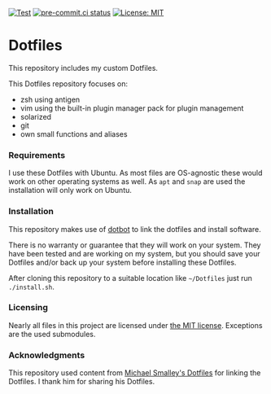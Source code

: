 [![Test](https://github.com/joclement/Dotfiles/workflows/Test/badge.svg)](
  https://github.com/joclement/Dotfiles/actions?workflow=Test)
[![pre-commit.ci status](
  https://results.pre-commit.ci/badge/github/joclement/Dotfiles/master.svg)](
  https://results.pre-commit.ci/latest/github/joclement/Dotfiles/master)
[![License: MIT](https://img.shields.io/badge/License-MIT-yellow.svg)](
  https://opensource.org/licenses/MIT)


Dotfiles
========
This repository includes my custom Dotfiles.

This Dotfiles repository focuses on:
* zsh using antigen
* vim using the built-in plugin manager pack for plugin management
* solarized
* git
* own small functions and aliases

### Requirements

I use these Dotfiles with Ubuntu. As most files are OS-agnostic these would work
on other operating systems as well.
As `apt` and `snap` are used the installation will only work on Ubuntu.

### Installation

This repository makes use of [dotbot](https://github.com/anishathalye/dotbot)
to link the dotfiles and install software.

There is no warranty or guarantee that they will work on your system.
They have been tested and are working on my system, but you should save your
Dotfiles and/or back up your system before installing these Dotfiles.

After cloning this repository to a suitable location like `~/Dotfiles` just run
`./install.sh`.

### Licensing

Nearly all files in this project are licensed under [the MIT license](LICENSE).
Exceptions are the used submodules.

### Acknowledgments

This repository used content from
[Michael Smalley's Dotfiles](https://github.com/michaeljsmalley/Dotfiles)
for linking the Dotfiles.
I thank him for sharing his Dotfiles.
